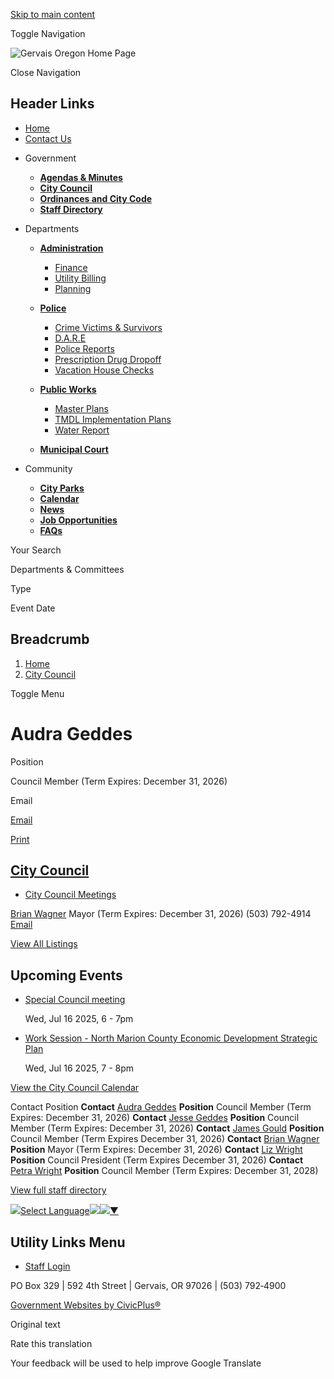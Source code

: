 [Skip to main content](https://www.gervaisoregon.org/city-council/directory-listing/audra-geddes/)

Toggle Navigation

![Gervais Oregon Home Page](https://www.gervaisoregon.org/themes/custom/gervaisor/gervaisor_theme/logo.png)

Close Navigation

## Header Links

- [Home](https://www.gervaisoregon.org)
- [Contact Us](https://www.gervaisoregon.org/directory)

<!--THE END-->

- Government
  
  - [**Agendas &amp; Minutes**](https://www.gervaisoregon.org/meetings)
  - [**City Council**](https://www.gervaisoregon.org/City-Council)
  - [**Ordinances and City Code**](https://library.municode.com/or/gervais/codes/code_of_ordinances "(opens in a new window)")
  - [**Staff Directory**](https://www.gervaisoregon.org/Directory)
  
  <!--THE END-->
  
  <!--THE END-->
  
  <!--THE END-->
- Departments
  
  - [**Administration**](https://www.gervaisoregon.org/Administration)
    
    - [Finance](https://www.gervaisoregon.org/Finance)
    - [Utility Billing](https://www.gervaisoregon.org/administration/page/water-utility-rates-forms)
    - [Planning](https://www.gervaisoregon.org/media/581)
  - [**Police**](https://www.gervaisoregon.org/Police)
    
    - [Crime Victims &amp; Survivors](https://www.doj.state.or.us/crime-victims "(opens in a new window)")
    - [D.A.R.E](https://www.gervaisoregon.org/police/page/dare)
    - [Police Reports](https://www.gervaisoregon.org/police/page/police-report-requests)
    - [Prescription Drug Dropoff](https://www.gervaisoregon.org/police/page/prescription-drug-dropoff)
    - [Vacation House Checks](https://www.gervaisoregon.org/police/page/vacation-house-checks)
  
  <!--THE END-->
  
  - [**Public Works**](https://www.gervaisoregon.org/Public-Works)
    
    - [Master Plans](https://www.gervaisoregon.org/public-works/page/master-plans)
    - [TMDL Implementation Plans](https://www.gervaisoregon.org/public-works/page/tmdl-implementation-plans-total-maxiumum-daily-load)
    - [Water Report](https://www.gervaisoregon.org/public-works/page/water-report)
  - [**Municipal Court**](https://www.gervaisoregon.org/Municipal-Court)
  
  <!--THE END-->
  
  <!--THE END-->
- Community
  
  - [**City Parks**](https://www.gervaisoregon.org/community/page/city-parks)
  - [**Calendar**](https://www.gervaisoregon.org/calendar)
  - [**News**](https://www.gervaisoregon.org/news)
  
  <!--THE END-->
  
  - [**Job Opportunities**](https://www.gervaisoregon.org/jobs)
  - [**FAQs**](https://www.gervaisoregon.org/FAQS)
  
  <!--THE END-->
  
  <!--THE END-->

Your Search

Departments &amp; Committees

Type

Event Date

## Breadcrumb

1. [Home](https://www.gervaisoregon.org)
2. [City Council](https://www.gervaisoregon.org/city-council)

Toggle Menu

# Audra Geddes

Position

Council Member (Term Expires: December 31, 2026)

Email

[Email](https://www.gervaisoregon.org/email-contact/node/691/field_email "Email Audra Geddes (opens in a new window)")

[Print](https://www.gervaisoregon.org/print/pdf/node/691)

## [City Council](https://www.gervaisoregon.org/city-council)

- [City Council Meetings](https://www.gervaisoregon.org/meetings/recent?field_smart_date_value_1=&field_smart_date_end_value=&combine=&boards-commissions=46)

[Brian Wagner](https://www.gervaisoregon.org/city-council/directory-listing/brian-wagner) Mayor (Term Expires: December 31, 2026) (503) 792-4914 [Email](https://www.gervaisoregon.org/email-contact/node/71/field_email/sidebar_photo "Email Brian Wagner (opens in a new window)")

[View All Listings](https://www.gervaisoregon.org/directory)

## Upcoming Events

- [Special Council meeting](https://www.gervaisoregon.org/city-council/page/special-council-meeting)
  
  Wed, Jul 16 2025, 6 - 7pm
- [Work Session - North Marion County Economic Development Strategic Plan](https://www.gervaisoregon.org/city-council/page/work-session-north-marion-county-economic-development-strategic-plan)
  
  Wed, Jul 16 2025, 7 - 8pm

[View the City Council Calendar](https://www.gervaisoregon.org/calendar?boards-commissions=46)

Contact Position **Contact** [Audra Geddes](https://www.gervaisoregon.org/city-council/directory-listing/audra-geddes) **Position** Council Member (Term Expires: December 31, 2026) **Contact** [Jesse Geddes](https://www.gervaisoregon.org/city-council/directory-listing/jesse-geddes) **Position** Council Member (Term Expires: December 31, 2026) **Contact** [James Gould](https://www.gervaisoregon.org/city-council/directory-listing/james-gould) **Position** Council Member (Term Expires December 31, 2026) **Contact** [Brian Wagner](https://www.gervaisoregon.org/city-council/directory-listing/brian-wagner) **Position** Mayor (Term Expires: December 31, 2026) **Contact** [Liz Wright](https://www.gervaisoregon.org/city-council/directory-listing/liz-wright) **Position** Council President (Term Expires December 31, 2026) **Contact** [Petra Wright](https://www.gervaisoregon.org/city-council/directory-listing/petra-wright) **Position** Council Member (Term Expires: December 31, 2028)

[View full staff directory](https://www.gervaisoregon.org/directory)

![](https://www.google.com/images/cleardot.gif)[Select Language![](https://www.google.com/images/cleardot.gif)​![](https://www.google.com/images/cleardot.gif)▼](https://www.gervaisoregon.org/city-council/directory-listing/audra-geddes)

## Utility Links Menu

- [Staff Login](https://www.gervaisoregon.org/login?destination=%2Fcity-council%2Fdirectory-listing%2Faudra-geddes)

PO Box 329 | 592 4th Street | Gervais, OR 97026 | (503) 792‑4900

[Government Websites by CivicPlus®](https://www.civicplus.com "(opens in a new window)")

Original text

Rate this translation

Your feedback will be used to help improve Google Translate
